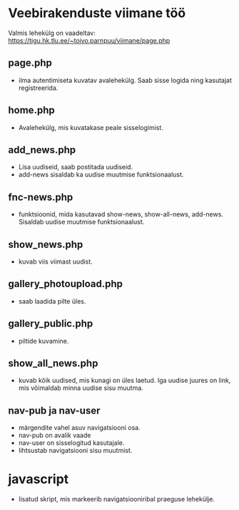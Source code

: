 # Veebirakenduste viimane töö
Valmis lehekülg on vaadeltav: https://tigu.hk.tlu.ee/~toivo.parnpuu/viimane/page.php 

## page.php
- ilma autentimiseta kuvatav avalehekülg. Saab sisse logida ning kasutajat registreerida.

## home.php
- Avalehekülg, mis kuvatakase peale sisselogimist. 

## add_news.php
- Lisa uudiseid, saab postitada uudiseid. 
- add-news sisaldab ka uudise muutmise funktsionaalust. 

## fnc-news.php
- funktsioonid, mida kasutavad show-news, show-all-news, add-news. Sisaldab uudise muutmise funktsionaalust. 

## show_news.php
- kuvab viis viimast uudist.

## gallery_photoupload.php
- saab laadida pilte üles. 

## gallery_public.php
- piltide kuvamine. 

## show_all_news.php
- kuvab kõik uudised, mis kunagi on üles laetud. Iga uudise juures on link, mis võimaldab minna uudise sisu muutma. 

## nav-pub ja nav-user
- <nav></nav> märgendite vahel asuv navigatsiooni osa.
- nav-pub on avalik vaade
- nav-user on sisselogitud kasutajale. 
- lihtsustab navigatsiooni sisu muutmist. 

# javascript
- lisatud skript, mis markeerib navigatsiooniribal praeguse lehekülje. 